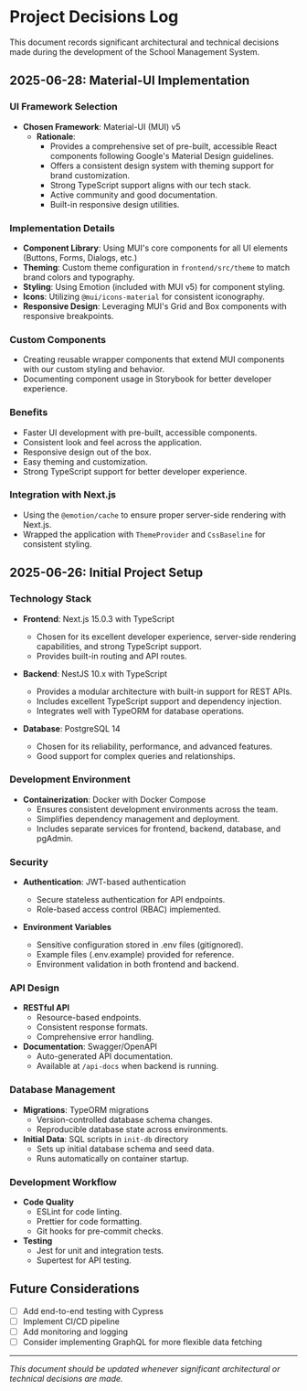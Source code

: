 # Project Decisions Log

This document records significant architectural and technical decisions made during the development of the School Management System.

## 2025-06-28: Material-UI Implementation

### UI Framework Selection
- **Chosen Framework**: Material-UI (MUI) v5
  - **Rationale**:
    - Provides a comprehensive set of pre-built, accessible React components following Google's Material Design guidelines.
    - Offers a consistent design system with theming support for brand customization.
    - Strong TypeScript support aligns with our tech stack.
    - Active community and good documentation.
    - Built-in responsive design utilities.

### Implementation Details
- **Component Library**: Using MUI's core components for all UI elements (Buttons, Forms, Dialogs, etc.)
- **Theming**: Custom theme configuration in `frontend/src/theme` to match brand colors and typography.
- **Styling**: Using Emotion (included with MUI v5) for component styling.
- **Icons**: Utilizing `@mui/icons-material` for consistent iconography.
- **Responsive Design**: Leveraging MUI's Grid and Box components with responsive breakpoints.

### Custom Components
- Creating reusable wrapper components that extend MUI components with our custom styling and behavior.
- Documenting component usage in Storybook for better developer experience.

### Benefits
- Faster UI development with pre-built, accessible components.
- Consistent look and feel across the application.
- Responsive design out of the box.
- Easy theming and customization.
- Strong TypeScript support for better developer experience.

### Integration with Next.js
- Using the `@emotion/cache` to ensure proper server-side rendering with Next.js.
- Wrapped the application with `ThemeProvider` and `CssBaseline` for consistent styling.

## 2025-06-26: Initial Project Setup

### Technology Stack
- **Frontend**: Next.js 15.0.3 with TypeScript
  - Chosen for its excellent developer experience, server-side rendering capabilities, and strong TypeScript support.
  - Provides built-in routing and API routes.

- **Backend**: NestJS 10.x with TypeScript
  - Provides a modular architecture with built-in support for REST APIs.
  - Includes excellent TypeScript support and dependency injection.
  - Integrates well with TypeORM for database operations.

- **Database**: PostgreSQL 14
  - Chosen for its reliability, performance, and advanced features.
  - Good support for complex queries and relationships.

### Development Environment
- **Containerization**: Docker with Docker Compose
  - Ensures consistent development environments across the team.
  - Simplifies dependency management and deployment.
  - Includes separate services for frontend, backend, database, and pgAdmin.

### Security
- **Authentication**: JWT-based authentication
  - Secure stateless authentication for API endpoints.
  - Role-based access control (RBAC) implemented.

- **Environment Variables**
  - Sensitive configuration stored in .env files (gitignored).
  - Example files (.env.example) provided for reference.
  - Environment validation in both frontend and backend.

### API Design
- **RESTful API**
  - Resource-based endpoints.
  - Consistent response formats.
  - Comprehensive error handling.
- **Documentation**: Swagger/OpenAPI
  - Auto-generated API documentation.
  - Available at `/api-docs` when backend is running.

### Database Management
- **Migrations**: TypeORM migrations
  - Version-controlled database schema changes.
  - Reproducible database state across environments.
- **Initial Data**: SQL scripts in `init-db` directory
  - Sets up initial database schema and seed data.
  - Runs automatically on container startup.

### Development Workflow
- **Code Quality**
  - ESLint for code linting.
  - Prettier for code formatting.
  - Git hooks for pre-commit checks.
- **Testing**
  - Jest for unit and integration tests.
  - Supertest for API testing.

## Future Considerations
- [ ] Add end-to-end testing with Cypress
- [ ] Implement CI/CD pipeline
- [ ] Add monitoring and logging
- [ ] Consider implementing GraphQL for more flexible data fetching

---
*This document should be updated whenever significant architectural or technical decisions are made.*
